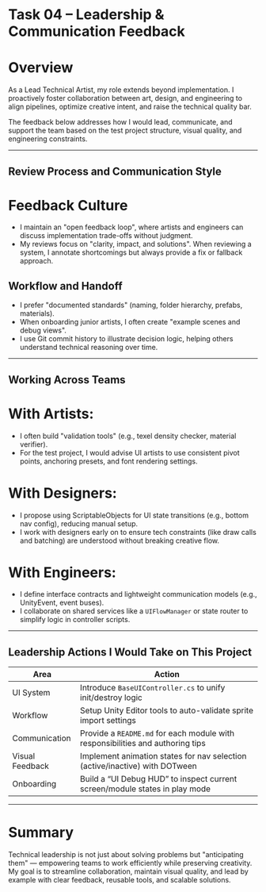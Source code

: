 ﻿# Task 04 – Leadership & Communication Feedback

# Overview
As a Lead Technical Artist, my role extends beyond implementation.
I proactively foster collaboration between art, design, and engineering to align pipelines, optimize creative intent, and raise the technical quality bar.

The feedback below addresses how I would lead, communicate, and support the team based on the test project structure, visual quality, and engineering constraints.

---
## Review Process and Communication Style
# Feedback Culture
- I maintain an "open feedback loop", where artists and engineers can discuss implementation trade-offs without judgment.
- My reviews focus on "clarity, impact, and solutions". When reviewing a system, I annotate shortcomings but always provide a fix or fallback approach.

## Workflow and Handoff
- I prefer "documented standards" (naming, folder hierarchy, prefabs, materials).
- When onboarding junior artists, I often create "example scenes and debug views".
- I use Git commit history to illustrate decision logic, helping others understand technical reasoning over time.

---
## Working Across Teams
# With Artists:
- I often build "validation tools" (e.g., texel density checker, material verifier).
- For the test project, I would advise UI artists to use consistent pivot points, anchoring presets, and font rendering settings.

# With Designers:
- I propose using ScriptableObjects for UI state transitions (e.g., bottom nav config), reducing manual setup.
- I work with designers early on to ensure tech constraints (like draw calls and batching) are understood without breaking creative flow.

# With Engineers:
- I define interface contracts and lightweight communication models (e.g., UnityEvent, event buses).
- I collaborate on shared services like a `UIFlowManager` or state router to simplify logic in controller scripts.

---
## Leadership Actions I Would Take on This Project

| Area | Action |
|------|--------|
| UI System | Introduce `BaseUIController.cs` to unify init/destroy logic |
| Workflow | Setup Unity Editor tools to auto-validate sprite import settings |
| Communication | Provide a `README.md` for each module with responsibilities and authoring tips |
| Visual Feedback | Implement animation states for nav selection (active/inactive) with DOTween |
| Onboarding | Build a “UI Debug HUD” to inspect current screen/module states in play mode |

---
# Summary
Technical leadership is not just about solving problems but "anticipating them" — empowering teams to work efficiently while preserving creativity.
My goal is to streamline collaboration, maintain visual quality, and lead by example with clear feedback, reusable tools, and scalable solutions.